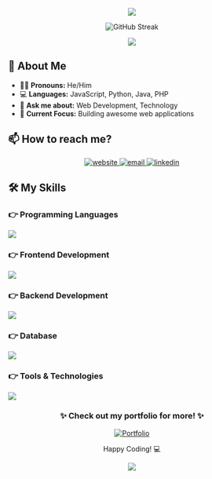 <p align="center">
<img src="https://readme-typing-svg.herokuapp.com/?font=Righteous&size=35&center=true&vCenter=true&width=500&height=70&duration=5000&lines=Hi+There!+👋;+I'm+Tharindu+Piyumal!;I+Build+Awesome+Web+Apps&color=00f500" />
</p>

<div align="center">
 
  ![GitHub Streak](https://streak-stats.demolab.com?user=piyumalt&theme=algolia&border_radius=10)
 
</div>

<div align="center"> 
  <img src="https://visitor-badge.laobi.icu/badge?page_id=piyumalt.piyumalt" /> 
</div>

## 🚀 About Me

- 👨‍💻 **Pronouns:** He/Him
- 💻 **Languages:** JavaScript, Python, Java, PHP
- 💬 **Ask me about:** Web Development, Technology
- 🎯 **Current Focus:** Building awesome web applications



## 📫 How to reach me?

<div align="center">
  <a href="https://piyumalt.ct.ws/" target="_blank">
    <img src="https://img.shields.io/badge/Website-1f6feb?style=for-the-badge&logo=googlechrome&logoColor=white" alt="website"/>
  </a>
  <a href="mailto:piyumalt@outlook.com" target="_blank">
    <img src="https://img.shields.io/badge/Outlook-1f6feb?style=for-the-badge&logo=microsoftoutlook&logoColor=white" alt="email"/>
  </a>
  <a href="https://linkedin.com/in/piyumalt" target="_blank">
    <img src="https://img.shields.io/badge/LinkedIn-1f6feb?style=for-the-badge&logo=linkedin&logoColor=white" alt="linkedin"/>
  </a>
</div>

## 🛠️ My Skills

### 👉 Programming Languages
<p align="left">
  <a href="https://skillicons.dev">
    <img src="https://skillicons.dev/icons?i=js,ts,python,java,php" />
  </a>
</p>

### 👉 Frontend Development
<p align="left">
  <a href="https://skillicons.dev">
    <img src="https://skillicons.dev/icons?i=react,vue,html,css,tailwind,bootstrap" />
  </a>
</p>

### 👉 Backend Development
<p align="left">
  <a href="https://skillicons.dev">
    <img src="https://skillicons.dev/icons?i=nodejs,express,flask" />
  </a>
</p>

### 👉 Database
<p align="left">
  <a href="https://skillicons.dev">
    <img src="https://skillicons.dev/icons?i=mysql,mongodb,postgresql" />
  </a>
</p>

### 👉 Tools & Technologies
<p align="left">
  <a href="https://skillicons.dev">
    <img src="https://skillicons.dev/icons?i=git,docker,aws,nginx,vscode,figma" />
  </a>
</p>


<div align="center">

### ✨ Check out my portfolio for more! ✨

[![Portfolio](https://img.shields.io/badge/_Visit_My_Portfolio-4CAF50?style=for-the-badge&logo=atom&logoColor=black&labelColor=black&color=4CAF50)](https://piyumalt.ct.ws/)

</div>


<div align="center">
  <p>Happy Coding! 💻</p>
  <img src="https://capsule-render.vercel.app/api?type=waving&color=4CAF50&height=100&section=footer"/>
</div>

